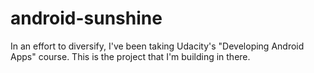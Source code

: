 # android-sunshine

In an effort to diversify, I've been taking Udacity's "Developing Android Apps" course. This is the 
project that I'm building in there.
